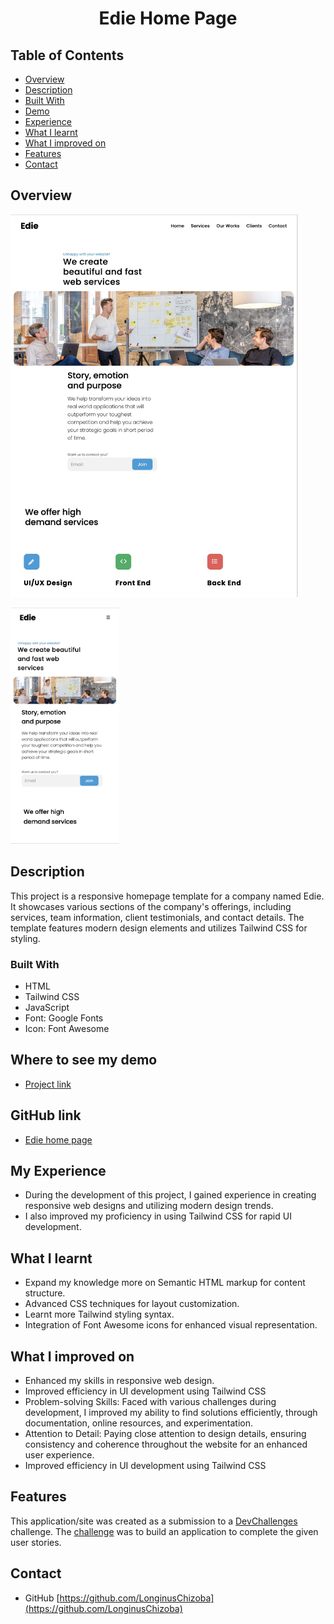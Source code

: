 
<!-- Please update value in the {}  -->

<h1 align="center"> Edie Home Page</h1>


<!-- TABLE OF CONTENTS -->

## Table of Contents

- [Overview](#overview)
- [Description](#decription)
- [Built With](#built-with)
- [Demo](#demo)
- [Experience](#experience)
- [What I learnt](#WhatIlearnt)
- [What I improved on](#WhatIimprovedon)
- [Features](#features)
- [Contact](#contact)

<!-- OVERVIEW -->

## Overview

<img width="460" alt="Desktop" src="https://raw.githubusercontent.com/LonginusChizoba/hackerton/main/Edie_Homepage/src/img/web-screen.jpg">

<img width="174" alt="Mobile" src="https://raw.githubusercontent.com/LonginusChizoba/hackerton/main/Edie_Homepage/src/img/mobile-screen.jpg"><br>


<!-- Description -->

## Description
This project is a responsive homepage template for a company named Edie. It showcases various sections of the company's offerings, including services, team information, client testimonials, and contact details. The template features modern design elements and utilizes Tailwind CSS for styling.

### Built With

<!-- This section should list any major frameworks that you built your project using. Here are a few examples.-->

- HTML
- Tailwind CSS
- JavaScript
- Font: Google Fonts
- Icon: Font Awesome

<!-- Demo -->

## Where to see my demo
  - [Project link](https://illustrious-moxie-80da01.netlify.app/interior_consultant/src/)

## GitHub link

  - [Edie home page](https://github.com/LonginusChizoba/hackerton/tree/main/Edie_Homepage)


## My Experience
  - During the development of this project, I gained experience in creating responsive web designs and utilizing modern design trends. 
  - I also improved my proficiency in using Tailwind CSS for rapid UI development.


## What I learnt
 - Expand my knowledge more on Semantic HTML markup for content structure.
- Advanced CSS techniques for layout customization.
- Learnt more Tailwind styling syntax.
- Integration of Font Awesome icons for enhanced visual representation.

## What I improved on
- Enhanced my skills in responsive web design.
- Improved efficiency in UI development using Tailwind CSS
- Problem-solving Skills: Faced with various challenges during development, I improved my ability to find solutions efficiently, through documentation, online resources, and experimentation.
- Attention to Detail: Paying close attention to design details, ensuring consistency and coherence throughout the website for an enhanced user experience.
- Improved efficiency in UI development using Tailwind CSS


## Features

<!-- List the features of your application or follow the template. Don't share the figma file here :) -->

This application/site was created as a submission to a [DevChallenges](https://devchallenges.io/challenges) challenge. The [challenge](https://devchallenges.io/challenges/wBunSb7FPrIepJZAg0sY) was to build an application to complete the given user stories.

## Contact

- GitHub [https://github.com/LonginusChizoba](https://github.com/LonginusChizoba)
